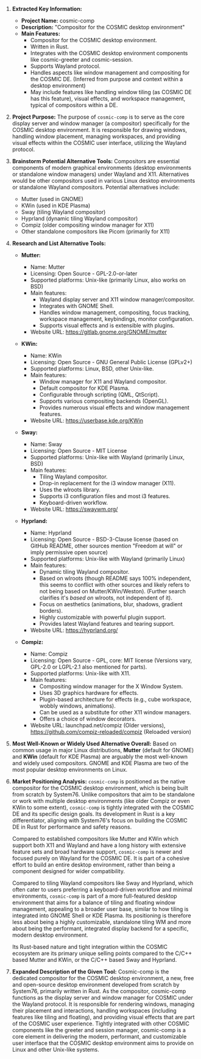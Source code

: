 1.  **Extracted Key Information:**
    *   **Project Name:** cosmic-comp
    *   **Description:** "Compositor for the COSMIC desktop environment"
    *   **Main Features:**
        *   Compositor for the COSMIC desktop environment.
        *   Written in Rust.
        *   Integrates with the COSMIC desktop environment components like cosmic-greeter and cosmic-session.
        *   Supports Wayland protocol.
        *   Handles aspects like window management and compositing for the COSMIC DE. (Inferred from purpose and context within a desktop environment)
        *   May include features like handling window tiling (as COSMIC DE has this feature), visual effects, and workspace management, typical of compositors within a DE.

2.  **Project Purpose:**
    The purpose of `cosmic-comp` is to serve as the core display server and window manager (a compositor) specifically for the COSMIC desktop environment. It is responsible for drawing windows, handling window placement, managing workspaces, and providing visual effects within the COSMIC user interface, utilizing the Wayland protocol.

3.  **Brainstorm Potential Alternative Tools:**
    Compositors are essential components of modern graphical environments (desktop environments or standalone window managers) under Wayland and X11. Alternatives would be other compositors used in various Linux desktop environments or standalone Wayland compositors. Potential alternatives include:
    *   Mutter (used in GNOME)
    *   KWin (used in KDE Plasma)
    *   Sway (tiling Wayland compositor)
    *   Hyprland (dynamic tiling Wayland compositor)
    *   Compiz (older compositing window manager for X11)
    *   Other standalone compositors like Picom (primarily for X11)

4.  **Research and List Alternative Tools:**

    *   **Mutter:**
        *   Name: Mutter
        *   Licensing: Open Source - GPL-2.0-or-later
        *   Supported platforms: Unix-like (primarily Linux, also works on BSD)
        *   Main features:
            *   Wayland display server and X11 window manager/compositor.
            *   Integrates with GNOME Shell.
            *   Handles window management, compositing, focus tracking, workspace management, keybindings, monitor configuration.
            *   Supports visual effects and is extensible with plugins.
        *   Website URL: https://gitlab.gnome.org/GNOME/mutter

    *   **KWin:**
        *   Name: KWin
        *   Licensing: Open Source - GNU General Public License (GPLv2+)
        *   Supported platforms: Linux, BSD, other Unix-like.
        *   Main features:
            *   Window manager for X11 and Wayland compositor.
            *   Default compositor for KDE Plasma.
            *   Configurable through scripting (QML, QtScript).
            *   Supports various compositing backends (OpenGL).
            *   Provides numerous visual effects and window management features.
        *   Website URL: https://userbase.kde.org/KWin

    *   **Sway:**
        *   Name: Sway
        *   Licensing: Open Source - MIT License
        *   Supported platforms: Unix-like with Wayland (primarily Linux, BSD)
        *   Main features:
            *   Tiling Wayland compositor.
            *   Drop-in replacement for the i3 window manager (X11).
            *   Uses the wlroots library.
            *   Supports i3 configuration files and most i3 features.
            *   Keyboard-driven workflow.
        *   Website URL: https://swaywm.org/

    *   **Hyprland:**
        *   Name: Hyprland
        *   Licensing: Open Source - BSD-3-Clause license (based on GitHub README, other sources mention "Freedom at will" or imply permissive open source)
        *   Supported platforms: Unix-like with Wayland (primarily Linux)
        *   Main features:
            *   Dynamic tiling Wayland compositor.
            *   Based on wlroots (though README says 100% independent, this seems to conflict with other sources and likely refers to not being based on Mutter/KWin/Weston). (Further search clarifies it's *based on* wlroots, not independent of it).
            *   Focus on aesthetics (animations, blur, shadows, gradient borders).
            *   Highly customizable with powerful plugin support.
            *   Provides latest Wayland features and tearing support.
        *   Website URL: https://hyprland.org/

    *   **Compiz:**
        *   Name: Compiz
        *   Licensing: Open Source - GPL, core: MIT license (Versions vary, GPL-2.0 or LGPL-2.1 also mentioned for parts).
        *   Supported platforms: Unix-like with X11.
        *   Main features:
            *   Compositing window manager for the X Window System.
            *   Uses 3D graphics hardware for effects.
            *   Plugin-based architecture for effects (e.g., cube workspace, wobbly windows, animations).
            *   Can be used as a substitute for other X11 window managers.
            *   Offers a choice of window decorators.
        *   Website URL: launchpad.net/compiz (Older versions), https://github.com/compiz-reloaded/compiz (Reloaded version)

5.  **Most Well-Known or Widely Used Alternative Overall:**
    Based on common usage in major Linux distributions, **Mutter** (default for GNOME) and **KWin** (default for KDE Plasma) are arguably the most well-known and widely used compositors. GNOME and KDE Plasma are two of the most popular desktop environments on Linux.

6.  **Market Positioning Analysis:**
    `cosmic-comp` is positioned as the native compositor for the COSMIC desktop environment, which is being built from scratch by System76. Unlike compositors that aim to be standalone or work with multiple desktop environments (like older Compiz or even KWin to some extent), `cosmic-comp` is tightly integrated with the COSMIC DE and its specific design goals. Its development in Rust is a key differentiator, aligning with System76's focus on building the COSMIC DE in Rust for performance and safety reasons.

    Compared to established compositors like Mutter and KWin which support both X11 and Wayland and have a long history with extensive feature sets and broad hardware support, `cosmic-comp` is newer and focused purely on Wayland for the COSMIC DE. It is part of a cohesive effort to build an entire desktop environment, rather than being a component designed for wider compatibility.

    Compared to tiling Wayland compositors like Sway and Hyprland, which often cater to users preferring a keyboard-driven workflow and minimal environments, `cosmic-comp` is part of a more full-featured desktop environment that aims for a balance of tiling and floating window management, appealing to a broader user base, similar to how tiling is integrated into GNOME Shell or KDE Plasma. Its positioning is therefore less about being a highly customizable, standalone tiling WM and more about being the performant, integrated display backend for a specific, modern desktop environment.

    Its Rust-based nature and tight integration within the COSMIC ecosystem are its primary unique selling points compared to the C/C++ based Mutter and KWin, or the C/C++ based Sway and Hyprland.

7.  **Expanded Description of the Given Tool:**
    Cosmic-comp is the dedicated compositor for the COSMIC desktop environment, a new, free and open-source desktop environment developed from scratch by System76, primarily written in Rust. As the compositor, cosmic-comp functions as the display server and window manager for COSMIC under the Wayland protocol. It is responsible for rendering windows, managing their placement and interactions, handling workspaces (including features like tiling and floating), and providing visual effects that are part of the COSMIC user experience. Tightly integrated with other COSMIC components like the greeter and session manager, cosmic-comp is a core element in delivering the modern, performant, and customizable user interface that the COSMIC desktop environment aims to provide on Linux and other Unix-like systems.